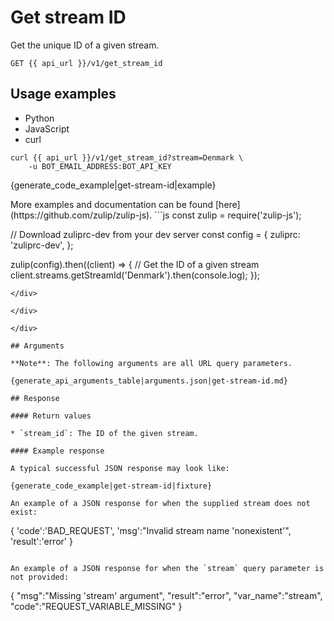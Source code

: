 # Get stream ID

Get the unique ID of a given stream.

`GET {{ api_url }}/v1/get_stream_id`

## Usage examples

<div class="code-section" markdown="1">
<ul class="nav">
<li data-language="python">Python</li>
<li data-language="javascript">JavaScript</li>
<li data-language="curl">curl</li>
</ul>
<div class="blocks">

<div data-language="curl" markdown="1">

```
curl {{ api_url }}/v1/get_stream_id?stream=Denmark \
    -u BOT_EMAIL_ADDRESS:BOT_API_KEY
```
</div>

<div data-language="python" markdown="1">

{generate_code_example|get-stream-id|example}

</div>

<div data-language="javascript" markdown="1">
More examples and documentation can be found [here](https://github.com/zulip/zulip-js).
```js
const zulip = require('zulip-js');

// Download zuliprc-dev from your dev server
const config = {
    zuliprc: 'zuliprc-dev',
};

zulip(config).then((client) => {
    // Get the ID of a given stream
    client.streams.getStreamId('Denmark').then(console.log);
});
```
</div>

</div>

</div>

## Arguments

**Note**: The following arguments are all URL query parameters.

{generate_api_arguments_table|arguments.json|get-stream-id.md}

## Response

#### Return values

* `stream_id`: The ID of the given stream.

#### Example response

A typical successful JSON response may look like:

{generate_code_example|get-stream-id|fixture}

An example of a JSON response for when the supplied stream does not
exist:

```
{
    'code':'BAD_REQUEST',
    'msg':"Invalid stream name 'nonexistent'",
    'result':'error'
}
```

An example of a JSON response for when the `stream` query parameter is
not provided:

```
{
    "msg":"Missing 'stream' argument",
    "result":"error",
    "var_name":"stream",
    "code":"REQUEST_VARIABLE_MISSING"
}
```
